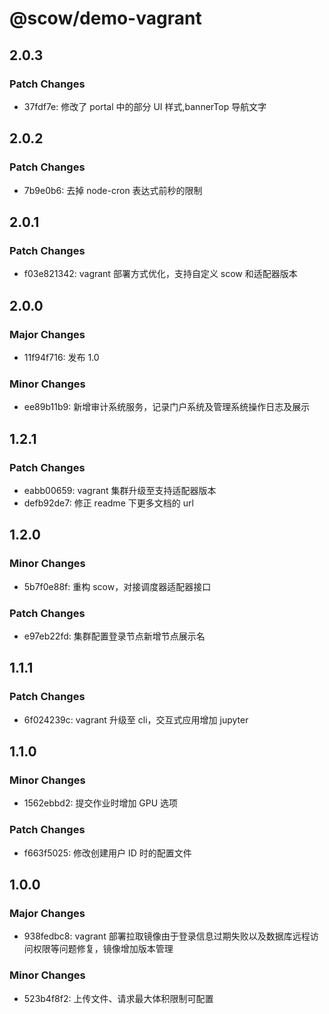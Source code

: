 # @scow/demo-vagrant

## 2.0.3

### Patch Changes

- 37fdf7e: 修改了 portal 中的部分 UI 样式,bannerTop 导航文字

## 2.0.2

### Patch Changes

- 7b9e0b6: 去掉 node-cron 表达式前秒的限制

## 2.0.1

### Patch Changes

- f03e821342: vagrant 部署方式优化，支持自定义 scow 和适配器版本

## 2.0.0

### Major Changes

- 11f94f716: 发布 1.0

### Minor Changes

- ee89b11b9: 新增审计系统服务，记录门户系统及管理系统操作日志及展示

## 1.2.1

### Patch Changes

- eabb00659: vagrant 集群升级至支持适配器版本
- defb92de7: 修正 readme 下更多文档的 url

## 1.2.0

### Minor Changes

- 5b7f0e88f: 重构 scow，对接调度器适配器接口

### Patch Changes

- e97eb22fd: 集群配置登录节点新增节点展示名

## 1.1.1

### Patch Changes

- 6f024239c: vagrant 升级至 cli，交互式应用增加 jupyter

## 1.1.0

### Minor Changes

- 1562ebbd2: 提交作业时增加 GPU 选项

### Patch Changes

- f663f5025: 修改创建用户 ID 时的配置文件

## 1.0.0

### Major Changes

- 938fedbc8: vagrant 部署拉取镜像由于登录信息过期失败以及数据库远程访问权限等问题修复，镜像增加版本管理

### Minor Changes

- 523b4f8f2: 上传文件、请求最大体积限制可配置
